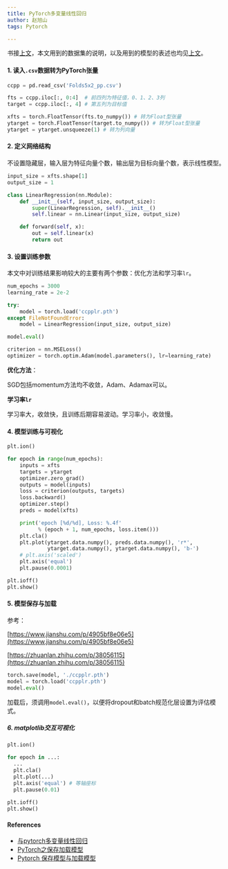 ```yaml
---
title: PyTorch多变量线性回归
author: 赵旭山
tags: Pytorch

---
```


书接[上文](https://yuwenxianglong.github.io/2020/03/02/Pandas%E8%AF%BB%E5%8F%96CSV%E6%95%B0%E6%8D%AE%E8%BD%AC%E5%8C%96%E4%B8%BAPyTorch%E5%BC%A0%E9%87%8F.html)，本文用到的数据集的说明，以及用到的模型的表述也均见[上文](https://yuwenxianglong.github.io/2020/03/02/Pandas%E8%AF%BB%E5%8F%96CSV%E6%95%B0%E6%8D%AE%E8%BD%AC%E5%8C%96%E4%B8%BAPyTorch%E5%BC%A0%E9%87%8F.html)。

#### 1. 读入`.csv`数据转为PyTorch张量

```python
ccpp = pd.read_csv('Folds5x2_pp.csv')

fts = ccpp.iloc[:, 0:4]  # 前四列为特征值，0、1、2、3列
target = ccpp.iloc[:, 4] # 第五列为目标值

xfts = torch.FloatTensor(fts.to_numpy()) # 转为Float型张量
ytarget = torch.FloatTensor(target.to_numpy()) # 转为Float型张量
ytarget = ytarget.unsqueeze(1) # 转为列向量
```

#### 2. 定义网络结构

不设置隐藏层，输入层为特征向量个数，输出层为目标向量个数，表示线性模型。

```python
input_size = xfts.shape[1]
output_size = 1

class LinearRegression(nn.Module):
    def __init__(self, input_size, output_size):
        super(LinearRegression, self).__init__()
        self.linear = nn.Linear(input_size, output_size)

    def forward(self, x):
        out = self.linear(x)
        return out
```

#### 3. 设置训练参数

本文中对训练结果影响较大的主要有两个参数：优化方法和学习率`lr`。

```python
num_epochs = 3000
learning_rate = 2e-2

try:
    model = torch.load('ccpplr.pth')
except FileNotFoundError:
    model = LinearRegression(input_size, output_size)

model.eval()

criterion = nn.MSELoss()
optimizer = torch.optim.Adam(model.parameters(), lr=learning_rate)
```

**优化方法**：

SGD包括momentum方法均不收敛，Adam、Adamax可以。

**学习率`lr`**

学习率大，收敛快，且训练后期容易波动。学习率小，收敛慢。

#### 4. 模型训练与可视化

```python
plt.ion()

for epoch in range(num_epochs):
    inputs = xfts
    targets = ytarget
    optimizer.zero_grad()
    outputs = model(inputs)
    loss = criterion(outputs, targets)
    loss.backward()
    optimizer.step()
    preds = model(xfts)

    print('epoch [%d/%d], Loss: %.4f'
          % (epoch + 1, num_epochs, loss.item()))
    plt.cla()
    plt.plot(ytarget.data.numpy(), preds.data.numpy(), 'r*',
             ytarget.data.numpy(), ytarget.data.numpy(), 'b-')
    # plt.axis('scaled')
    plt.axis('equal')
    plt.pause(0.0001)

plt.ioff()
plt.show()
```

#### 5. 模型保存与加载

参考：

[https://www.jianshu.com/p/4905bf8e06e5](https://www.jianshu.com/p/4905bf8e06e5)

[https://zhuanlan.zhihu.com/p/38056115](https://zhuanlan.zhihu.com/p/38056115)

```python
torch.save(model, './ccpplr.pth')
model = torch.load('ccpplr.pth')
model.eval()
```

加载后，须调用`model.eval()`，以便将dropout和batch规范化层设置为评估模式。

##### 6. matplotlib交互可视化

```python
plt.ion()

for epoch in ...:
  ...
  plt.cla()
  plt.plot(...)
  plt.axis('equal') # 等轴座标
  plt.pause(0.01)
  
plt.ioff()
plt.show()
```







#### References

* [与pytorch多变量线性回归](http://cn.voidcc.com/question/p-eiuddbob-vb.html)
* [PyTorch之保存加载模型](https://www.jianshu.com/p/4905bf8e06e5)
* [Pytorch 保存模型与加载模型](https://zhuanlan.zhihu.com/p/38056115)


